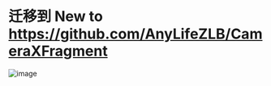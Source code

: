 # 迁移到 New to https://github.com/AnyLifeZLB/CameraXFragment



![image](https://user-images.githubusercontent.com/15169396/139651551-0ca3178e-86e4-4cf6-a672-32035ec0067b.png)
